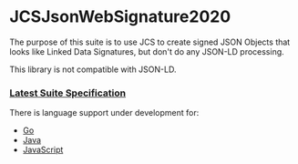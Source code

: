# JCSJsonWebSignature2020

The purpose of this suite is to use JCS to create signed JSON Objects that looks like Linked Data Signatures, but don't do any JSON-LD processing.

This library is not compatible with JSON-LD.

### [Latest Suite Specification](https://identity.foundation/JCSJsonWebSignature2020/)

There is language support under development for:

- [Go](./signature-suite-impls/golang)
- [Java](./signature-suite-impls/java)
- [JavaScript](./signature-suite-impls/javascript)

